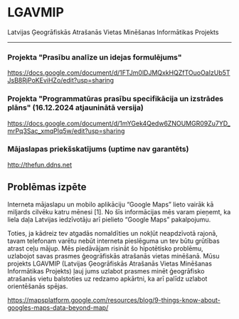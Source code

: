 # LGAVMIP
Latvijas Ģeogrāfiskās Atrašanās Vietas Minēšanas Informātikas Projekts

---

### Projekta "Prasību analīze un idejas formulējums"
https://docs.google.com/document/d/1FTJm0lDJMQxkHQZfTOuoOaIzUb5TJsB8RjPoKEviHZo/edit?usp=sharing

### Projekta "Programmatūras prasību specifikācija un izstrādes plāns" (16.12.2024 atjauninātā versija)
https://docs.google.com/document/d/1mYGek4Qedw6ZNOUMGR09Zu7YD_mrPq3Sac_xmqPlq5w/edit?usp=sharing

### Mājaslapas priekšskatījums (uptime nav garantēts)
http://thefun.ddns.net

## Problēmas izpēte

Interneta mājaslapu un mobilo aplikāciju “Google Maps” lieto vairāk kā miljards cilvēku katru mēnesi [1]. No šīs informācijas mēs varam pieņemt, ka liela daļa Latvijas iedzīvotāju arī pielieto “Google Maps” pakalpojumu.

Toties, ja kādreiz tev atgadās nomaldīties un nokļūt neapdzīvotā rajonā, tavam telefonam varētu nebūt interneta pieslēguma un tev būtu grūtības atrast ceļu mājup.
Mēs piedāvājam risināt šo hipotētisko problēmu, uzlabojot savas prasmes ģeogrāfiskās atrašanās vietas minēšanā. Mūsu projekts LGAVMIP (Latvijas Ģeogrāfiskās Atrašanās Vietas Minēšanas Informātikas Projekts) ļauj jums uzlabot prasmes minēt ģeogrāfisko atrašanās vietu balstoties uz redzamo apkārtni, ka arī palīdz uzlabot orientēšanās spējas.

https://mapsplatform.google.com/resources/blog/9-things-know-about-googles-maps-data-beyond-map/
